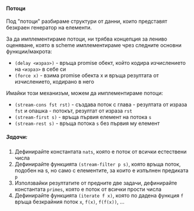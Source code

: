 #### Потоци
Под "потоци" разбираме структури от данни, които представят безкраен генератор
на елементи.

За да имплементираме потоци, ни трябва концепция за лениво оценяване,
която в scheme имплементираме чрез следните основни функции/макрота:

- `(delay <израз>)` - връща promise обект, който кодира изчислението на `<израз>` в себе си
- `(force x)` - взима promise обекта x и връща резултата от изчислението, кодирано в него

Имайки този механизъм, можем да имплементираме потоци:

- `(stream-cons fst rst)` - създава поток с глава - резултата от израза `fst` и опашка - потокът, резултат от израза `rst`
- `(stream-first s)` - връща първия елемент на потока `s`
- `(stream-rest s)` - връща потока `s` без първия му елемент

##### Задачи:

1. Дефинирайте константата `nats`, която е поток от всички естествени числа
2. Дефинирайте функцията `(stream-filter p s)`, която връща поток, подобен на s, но само с елементите, за които е изпълнен предиката `p`
3. Използвайки резултатите от предните две задачи, дефинирайте константата `primes`, която е поток от всички прости числа
4. Дефинирайте функцията `(iterate f x)`, която по дадена функция `f` връща безкрайния поток `x`, `f(x)`, `f(f(x))`, ...
